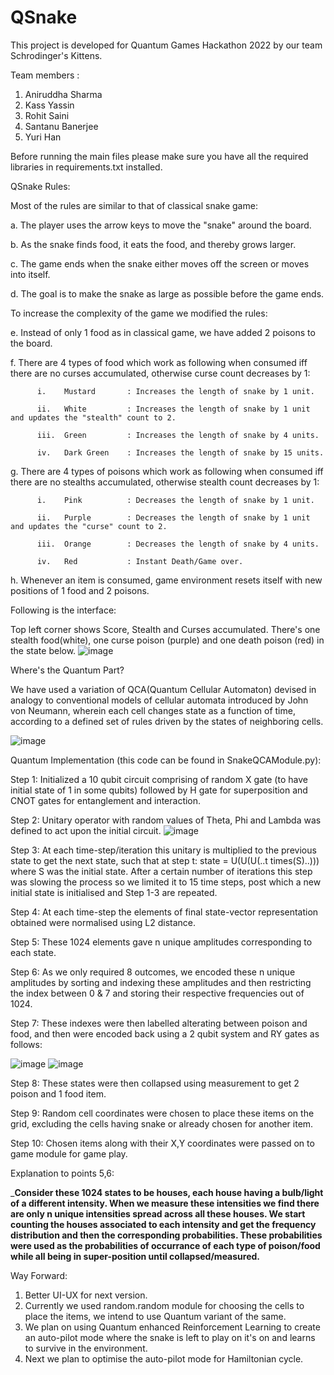 # QSnake
This project is developed for Quantum Games Hackathon 2022 by our team Schrodinger's Kittens.

Team members :
  1. Aniruddha Sharma
  2. Kass Yassin
  3. Rohit Saini
  4. Santanu Banerjee
  5. Yuri Han

Before running the main files please make sure you have all the required libraries in requirements.txt installed.

QSnake Rules:

Most of the rules are similar to that of classical snake game:

  a. The player uses the arrow keys to move the "snake" around the board.

  b. As the snake finds food, it eats the food, and thereby grows larger.

  c. The game ends when the snake either moves off the screen or moves into itself.

  d. The goal is to make the snake as large as possible before the game ends.

To increase the complexity of the game we modified the rules:

  e. Instead of only 1 food as in classical game, we have added 2 poisons to the board.

  f. There are 4 types of food which work as following when consumed iff there are no curses accumulated, otherwise curse count decreases by 1:

          i.    Mustard       : Increases the length of snake by 1 unit.
          
          ii.   White         : Increases the length of snake by 1 unit and updates the "stealth" count to 2.
          
          iii.  Green         : Increases the length of snake by 4 units.
          
          iv.   Dark Green    : Increases the length of snake by 15 units.
          
  g. There are 4 types of poisons which work as following when consumed iff there are no stealths accumulated, otherwise stealth count decreases by 1:
 
          i.    Pink          : Decreases the length of snake by 1 unit.
          
          ii.   Purple        : Decreases the length of snake by 1 unit and updates the "curse" count to 2.
          
          iii.  Orange        : Decreases the length of snake by 4 units.
          
          iv.   Red           : Instant Death/Game over.
          
  h. Whenever an item is consumed, game environment resets itself with new positions of 1 food and 2 poisons.

Following is the interface:

  Top left corner shows Score, Stealth and Curses accumulated.
  There's one stealth food(white), one curse poison (purple) and one death poison (red) in the state below.
![image](https://user-images.githubusercontent.com/56411951/193431319-45024466-967c-41c6-89e8-5ded30641b1a.png)


Where's the Quantum Part?

  We have used a variation of QCA(Quantum Cellular Automaton) devised in analogy to conventional models of cellular automata introduced by John von Neumann, wherein
  each cell changes state as a function of time, according to a defined set of rules driven by the states of neighboring cells. 
  
  ![image](https://user-images.githubusercontent.com/56411951/193431523-575e6b6e-0523-4485-ab57-60f2c246406b.png)

Quantum Implementation (this code can be found in SnakeQCAModule.py):

  Step 1: Initialized a 10 qubit circuit comprising of random X gate (to have initial state of 1 in some qubits) followed by H gate for superposition and CNOT gates for entanglement and interaction.
  
  Step 2: Unitary operator with random values of Theta, Phi and Lambda was defined to act upon the initial circuit.
  ![image](https://user-images.githubusercontent.com/56411951/193432248-f30d5d0b-e0ff-4d3c-86e5-0241330be36c.png)

  
  Step 3: At each time-step/iteration this unitary is multiplied to the previous state to get the next state, such that at step t: state = U(U(U(..t times(S)..))) where S was the initial state. After a certain number of iterations this step was slowing the process so we limited it to 15 time steps, post which a new initial state is initialised and Step 1-3 are repeated.
  
  Step 4: At each time-step the elements of final state-vector representation obtained were normalised using L2 distance.
  
  Step 5: These 1024 elements gave n unique amplitudes corresponding to each state.
  
  Step 6: As we only required 8 outcomes, we encoded these n unique amplitudes by sorting and indexing these amplitudes and then restricting the index between 0 & 7 and storing their respective frequencies out of 1024.
  
  Step 7: These indexes were then labelled alterating between poison and food, and then were encoded back using a 2 qubit system and RY gates as follows:
  
  ![image](https://user-images.githubusercontent.com/56411951/193432260-43ee345f-dc57-413a-923a-38bbf6afa56c.png)
  ![image](https://user-images.githubusercontent.com/56411951/193432270-1235293c-885f-4dd1-9e3e-9fe5a98347ab.png)

  Step 8: These states were then collapsed using measurement to get 2 poison and 1 food item.
  
  Step 9: Random cell coordinates were chosen to place these items on the grid, excluding the cells having snake or already chosen for another item.
  
  Step 10: Chosen items along with their X,Y coordinates were passed on to game module for game play.
  
Explanation to points 5,6:

  _**Consider these 1024 states to be houses, each house having a bulb/light of a different intensity. When we measure these intensities we find there are only n unique intensities spread across all these houses. We start counting the houses associated to each intensity and get the frequency distribution and then the corresponding probabilities. These probabilities were used as the probabilities of occurrance of each type of poison/food while all being in super-position until collapsed/measured.**
  

Way Forward:

1. Better UI-UX for next version.
2. Currently we used random.random module for choosing the cells to place the items, we intend to use Quantum variant of the same.
3. We plan on using Quantum enhanced Reinforcement Learning to create an auto-pilot mode where the snake is left to play on it's on and learns to survive in the environment.
4. Next we plan to optimise the auto-pilot mode for Hamiltonian cycle.
